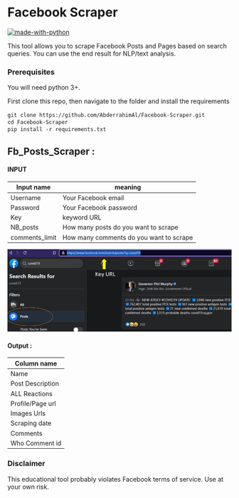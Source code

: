 # Facebook Scraper

[![made-with-python](https://img.shields.io/badge/Made%20with-Python-1f425f.svg)](https://www.python.org/)
 

This tool allows you to scrape Facebook Posts and Pages based on search queries. You can use the end result for NLP/text analysis.

### Prerequisites

You will need python 3+.

First clone this repo, then navigate to the folder and install the requirements

```
git clone https://github.com/AbderrahimAl/Facebook-Scraper.git
cd Facebook-Scraper
pip install -r requirements.txt
```
## Fb_Posts_Scraper :
#### INPUT 

| Input name | meaning |
| --- | --- |
| Username | Your Facebook email |
| Password | Your Facebook password |
| Key | keyword URL |
| NB_posts | How many posts do you want to scrape  |
| comments_limit | How many comments do you want to scrape |

<p align="center">
<img src="https://github.com/AbderrahimAl/Facebook-Scraper/blob/main/Key_url.png">
</p>

#### Output :

| Column name |
| --- |
| Name|
| Post Description | 
| ALL Reactions | 
| Profile/Page url | 
| Images Urls | 
| Scraping date |
| Comments |
| Who Comment id |


### Disclaimer
This educational tool probably violates Facebook terms of service. Use at your own risk.
